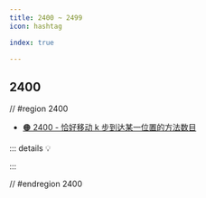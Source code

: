 ```yaml
---
title: 2400 ~ 2499
icon: hashtag

index: true

---
```


<!-- more -->

## 2400

// #region 2400

- [🟠 2400 - 恰好移动 k 步到达某一位置的方法数目](https://leetcode.cn/problems/number-of-ways-to-reach-a-position-after-exactly-k-steps)

::: details 💡

:::

// #endregion 2400